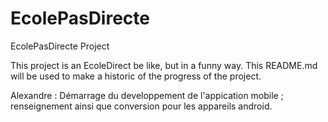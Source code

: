 # EcolePasDirecte
EcolePasDirecte Project


This project is an EcoleDirect be like, but in a funny way.
This README.md will be used to make a historic of the progress of the project.


Alexandre : Démarrage du developpement de l'appication mobile ; renseignement ainsi que conversion pour les appareils android.
